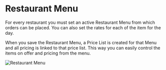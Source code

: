 # Restaurant Menu

For every restaurant you must set an active Restaurant Menu from which orders can be placed. You can also set the rates for each of the item for the day.

When you save the Restaurant Menu, a Price List is created for that Menu and all pricing is linked to that price list. This way you can easily control the items on offer and pricing from the menu.

<img class="screenshot" alt="Restaurant Menu" src="{{docs_base_url}}/assets/img/restaurant/restaurant-menu.png">
